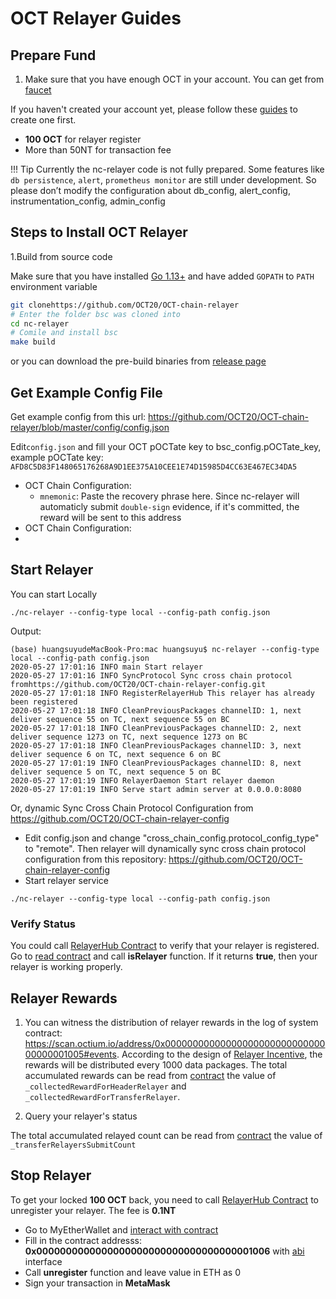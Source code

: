 # OCT Relayer Guides

## Prepare Fund

1. Make sure that you have enough OCT in your account. You can get from [faucet](https://testnet.scan.octium.io/faucet-smart)

If you haven't created your account yet, please follow these [guides](../wallet/metamask.md) to create one first.

* **100 OCT** for relayer register
* More than 50NT for transaction fee

!!! Tip
		Currently the nc-relayer code is not fully prepared. Some features like `db persistence`, `alert`, `prometheus monitor` are still under development. So please don’t modify the configuration about db_config, alert_config, instrumentation_config, admin_config

## Steps to Install OCT Relayer

1.Build from source code

Make sure that you have installed [Go 1.13+](https://golang.org/doc/install) and have added `GOPATH` to `PATH` environment variable

```bash
git clonehttps://github.com/OCT20/OCT-chain-relayer
# Enter the folder bsc was cloned into
cd nc-relayer
# Comile and install bsc
make build
```

or you can download the pre-build binaries from [release page](https://github.com/OCT20/OCT-chain-relayer/releases/tag/v1.1.0)

## Get Example Config File
Get example config from this url: <https://github.com/OCT20/OCT-chain-relayer/blob/master/config/config.json>

Edit`config.json` and fill your OCT pOCTate key to bsc_config.pOCTate_key, example pOCTate key: `AFD8C5D83F148065176268A9D1EE375A10CEE1E74D15985D4CC63E467EC34DA5`

* OCT Chain Configuration:
	* `mnemonic`: Paste the recovery phrase here. Since nc-relayer will automaticly submit `double-sign` evidence, if it's committed, the reward will be sent to this address
* OCT Chain Configuration:
*

## Start Relayer

You can start Locally

```shell
./nc-relayer --config-type local --config-path config.json
```

Output:

```
(base) huangsuyudeMacBook-Pro:mac huangsuyu$ nc-relayer --config-type local --config-path config.json
2020-05-27 17:01:16 INFO main Start relayer
2020-05-27 17:01:16 INFO SyncProtocol Sync cross chain protocol fromhttps://github.com/OCT20/OCT-chain-relayer-config.git
2020-05-27 17:01:18 INFO RegisterRelayerHub This relayer has already been registered
2020-05-27 17:01:18 INFO CleanPreviousPackages channelID: 1, next deliver sequence 55 on TC, next sequence 55 on BC
2020-05-27 17:01:18 INFO CleanPreviousPackages channelID: 2, next deliver sequence 1273 on TC, next sequence 1273 on BC
2020-05-27 17:01:18 INFO CleanPreviousPackages channelID: 3, next deliver sequence 6 on TC, next sequence 6 on BC
2020-05-27 17:01:19 INFO CleanPreviousPackages channelID: 8, next deliver sequence 5 on TC, next sequence 5 on BC
2020-05-27 17:01:19 INFO RelayerDaemon Start relayer daemon
2020-05-27 17:01:19 INFO Serve start admin server at 0.0.0.0:8080
```

Or, dynamic Sync Cross Chain Protocol Configuration from <https://github.com/OCT20/OCT-chain-relayer-config>

* Edit config.json and change "cross_chain_config.protocol_config_type" to "remote". Then relayer will dynamically sync cross chain protocol configuration from this repository: <https://github.com/OCT20/OCT-chain-relayer-config>
* Start relayer service

```shell
./nc-relayer --config-type local --config-path config.json
```

### Verify Status

You could call [RelayerHub Contract](https://scan.octium.io/address/0x0000000000000000000000000000000000001006) to verify that your relayer is registered. Go to [read contract](https://scan.octium.io/address/0x0000000000000000000000000000000000001006#readContract) and call **isRelayer** function. If it returns **true**, then your relayer is working properly.


## Relayer Rewards

1. You can witness the distribution of relayer rewards in the log of system contract:  <https://scan.octium.io/address/0x0000000000000000000000000000000000001005#events>. According to the design of [Relayer Incentive](../guides/concepts/incentives.md), the rewards will be distributed every 1000 data packages. The total accumulated rewards can be read from [contract](https://scan.octium.io/address/0x0000000000000000000000000000000000001005#readContract) the value of `_collectedRewardForHeaderRelayer` and `_collectedRewardForTransferRelayer`.

2. Query your relayer's status

The total accumulated relayed count can be read from [contract](https://scan.octium.io/address/0x0000000000000000000000000000000000001005#readContract) the value of `_transferRelayersSubmitCount`


## Stop Relayer

To get your locked **100 OCT** back, you need to call [RelayerHub Contract](https://scan.octium.io/address/0x0000000000000000000000000000000000001006) to unregister your relayer. The fee is **0.1NT**

* Go to MyEtherWallet and [interact with contract](https://www.myetherwallet.com/interface/interact-with-contract)
* Fill in the contract addresss: **0x0000000000000000000000000000000000001006** with [abi](../system-smart-contract/relayerhub.abi) interface
* Call **unregister** function and leave value in ETH as 0
* Sign your transaction in **MetaMask**
